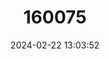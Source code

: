 ---
title: "160075"
category: "Mylothris asphodelus"
draft: false
date: 2024-02-22 13:03:52
languages:
  English: ["Asphodel Dotted Border"]
---